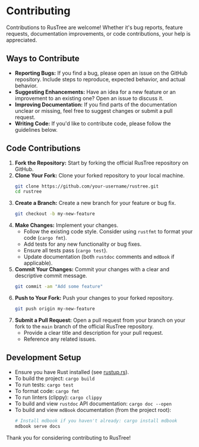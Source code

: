 # Contributing

Contributions to RusTree are welcome! Whether it's bug reports, feature requests, documentation improvements, or code contributions, your help is appreciated.

## Ways to Contribute

*   **Reporting Bugs:** If you find a bug, please open an issue on the GitHub repository. Include steps to reproduce, expected behavior, and actual behavior.
*   **Suggesting Enhancements:** Have an idea for a new feature or an improvement to an existing one? Open an issue to discuss it.
*   **Improving Documentation:** If you find parts of the documentation unclear or missing, feel free to suggest changes or submit a pull request.
*   **Writing Code:** If you'd like to contribute code, please follow the guidelines below.

## Code Contributions

1.  **Fork the Repository:** Start by forking the official RusTree repository on GitHub.
2.  **Clone Your Fork:** Clone your forked repository to your local machine.
    ```bash
    git clone https://github.com/your-username/rustree.git
    cd rustree
    ```
3.  **Create a Branch:** Create a new branch for your feature or bug fix.
    ```bash
    git checkout -b my-new-feature
    ```
4.  **Make Changes:** Implement your changes.
    *   Follow the existing code style. Consider using `rustfmt` to format your code (`cargo fmt`).
    *   Add tests for any new functionality or bug fixes.
    *   Ensure all tests pass (`cargo test`).
    *   Update documentation (both `rustdoc` comments and `mdBook` if applicable).
5.  **Commit Your Changes:** Commit your changes with a clear and descriptive commit message.
    ```bash
    git commit -am "Add some feature"
    ```
6.  **Push to Your Fork:** Push your changes to your forked repository.
    ```bash
    git push origin my-new-feature
    ```
7.  **Submit a Pull Request:** Open a pull request from your branch on your fork to the `main` branch of the official RusTree repository.
    *   Provide a clear title and description for your pull request.
    *   Reference any related issues.

## Development Setup

*   Ensure you have Rust installed (see [rustup.rs](https://rustup.rs/)).
*   To build the project: `cargo build`
*   To run tests: `cargo test`
*   To format code: `cargo fmt`
*   To run linters (clippy): `cargo clippy`
*   To build and view `rustdoc` API documentation: `cargo doc --open`
*   To build and view `mdBook` documentation (from the project root):
    ```bash
    # Install mdbook if you haven't already: cargo install mdbook
    mdbook serve docs
    ```

Thank you for considering contributing to RusTree!